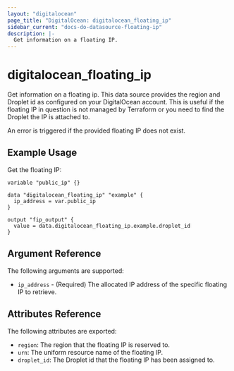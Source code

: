 ```yaml
---
layout: "digitalocean"
page_title: "DigitalOcean: digitalocean_floating_ip"
sidebar_current: "docs-do-datasource-floating-ip"
description: |-
  Get information on a floating IP.
---
```


# digitalocean_floating_ip

Get information on a floating ip. This data source provides the region and Droplet id
as configured on your DigitalOcean account. This is useful if the floating IP
in question is not managed by Terraform or you need to find the Droplet the IP is
attached to.

An error is triggered if the provided floating IP does not exist.

## Example Usage

Get the floating IP:

```hcl
variable "public_ip" {}

data "digitalocean_floating_ip" "example" {
  ip_address = var.public_ip
}

output "fip_output" {
  value = data.digitalocean_floating_ip.example.droplet_id
}
```

## Argument Reference

The following arguments are supported:

* `ip_address` - (Required) The allocated IP address of the specific floating IP to retrieve.

## Attributes Reference

The following attributes are exported:

* `region`: The region that the floating IP is reserved to.
* `urn`: The uniform resource name of the floating IP.
* `droplet_id`: The Droplet id that the floating IP has been assigned to.
